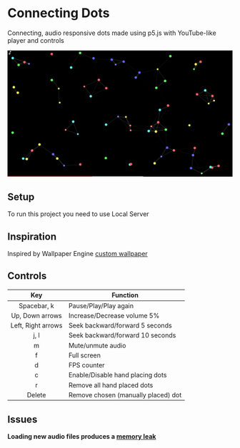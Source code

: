 # Connecting Dots

Connecting, audio responsive dots made using p5.js with YouTube-like player and controls 

![Project Image](project.png)

## Setup

To run this project you need to use Local Server

## Inspiration

Inspired by Wallpaper Engine [custom wallpaper](https://steamcommunity.com/sharedfiles/filedetails/?id=819343682)

## Controls 

Key | Function
:---: | ---
Spacebar, k | Pause/Play/Play again
Up, Down arrows | Increase/Decrease volume 5%
Left, Right arrows | Seek backward/forward 5 seconds
j, l | Seek backward/forward 10 seconds
m | Mute/unmute audio
f | Full screen
d | FPS counter
c | Enable/Disable hand placing dots
r | Remove all hand placed dots
Delete | Remove chosen (manually placed) dot

## Issues

**Loading new audio files produces a [memory leak](https://github.com/processing/p5.js-sound/issues/88)**
